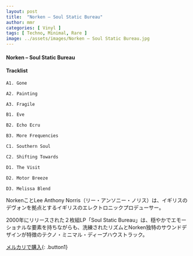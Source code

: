 ```yaml
---
layout: post
title:  "Norken – Soul Static Bureau"
author: mmr
categories: [ Vinyl ]
tags: [ Techno, Minimal, Rare ]
image: ../assets/images/Norken – Soul Static Bureau.jpg
---
```


#### Norken – Soul Static Bureau

#### Tracklist
```md
A1. Gone

A2. Painting

A3. Fragile

B1. Eve

B2. Echo Ecru

B3. More Frequencies

C1. Southern Soul

C2. Shifting Towards

D1. The Visit

D2. Motor Breeze

D3. Melissa Blend
```

NorkenことLee Anthony Norris（リー・アンソニー・ノリス）は、イギリスのデヴォンを拠点とするイギリスのエレクトロニックプロデューサー。

2000年にリリースされた２枚組LP「Soul Static Bureau」は、穏やかでエモーショナルな要素を持ちながらも、洗練されたリズムとNorken独特のサウンドデザインが特徴のテクノ・ミニマル・ディープハウストラック。


[メルカリで購入](https://jp.mercari.com/item/m49930985507){: .button1}

